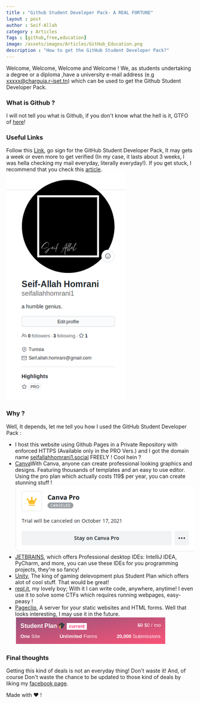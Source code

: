 ```yaml
---
title : "Github Student Developer Pack- A REAL FORTUNE"
layout : post
author : Seif-Allah
category : Articles
Tags : [github,free,education]
image: /assets/images/Articles/GitHub_Education.png 
description : "How to get the GitHub Student Developer Pack?"
---
```


Welcome, Welcome, Welcome and Welcome ! 
We, as students undertaking a degree or a diploma ,have a university e-mail address (e.g  xxxxx@charguia.r-iset.tn) which can be used to get the Github Student Developer Pack.

### What is Github ?
I will not tell you what is Github, if you don't know what the hell is it, GTFO of [here](https://en.wikipedia.org/wiki/GitHub)!
 
### Useful Links 
Follow this [Link](https://education.github.com/pack), go sign for the GitHub Student Developer Pack, It may gets a week or even more to get verified (In my case, it lasts about 3 weeks, I was hella checking my mail everyday, literally everyday!). If you get stuck, I recommend that you check this [article](https://hackernoon.com/guide-to-githubs-student-developer-pack-in-2020-qrx3uk6).  
![Me Flexing with my pro badge](/assets/images/Articles/github_pro_snap.png)


### Why ? 
Well, It depends, let me tell you how I used the GitHub Student Developer Pack : 
- I host this website using Github Pages in a Private Repository with enforced HTTPS (Available only in the PRO Vers.) and I got the domain name [seifallahhomrani1.social](https://seifallahhomrani1.social) FREELY ! Cool hein ? 
- [Canva](https://Canva.com)With Canva, anyone can create professional looking graphics and designs. Featuring thousands of templates and an easy to use editor. Using the pro plan which actually costs 119$ per year, you can create stunning stuff !
![Canva Pro](/assets/images/Articles/canvapro.png)
- [JETBRAINS](https://jetbrains.com), which offers Professional desktop IDEs: IntelliJ IDEA, PyCharm, and more, you can use these IDEs for you programming projects, they're so fancy! 
- [Unity](https://unity.com), The king of gaming delevopment plus Student Plan which offers alot of cool stuff. That would be great! 
- [repl.it](https://repl.it), my lovely boy; With it I can write code, anywhere, anytime! I even use  it to solve some CTFs which requires running webpages, easy-peasy ! 
- [Pageclip](https://pageclip.co), A server for your static websites and HTML forms. Well that looks interesting, I may use it in the future. 
![Pageclip](/assets/images/Articles/pageclip.png)

### Final thoughts 
Getting this kind of deals is not an everyday thing! Don't waste it! 
And, of course Don't waste the chance to be updated to those kind of deals by liking my [facebook page](https://www.facebook.com/seifallahhomrani1.social). 

Made with :heart: !